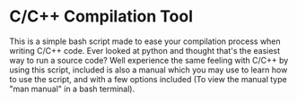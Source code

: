 # C/C++ Compilation Tool

This is a simple bash script made to ease your compilation process when writing C/C++ code. Ever looked at python and thought that's the easiest way to run a source code? Well experience the same feeling with C/C++ by using this script, included is also a manual which you may use to learn how to use the script, and with a few options included (To view the manual type "man manual" in a bash terminal).